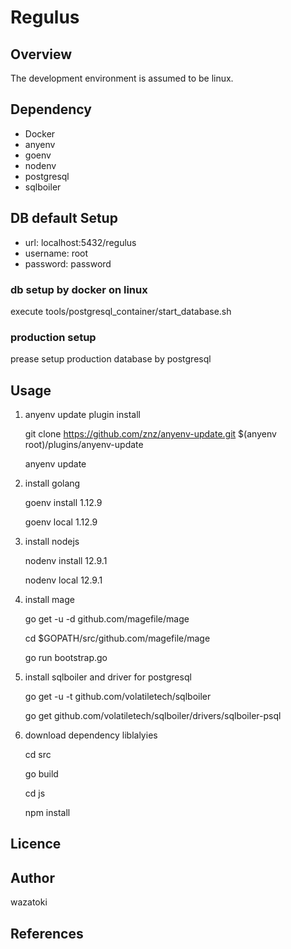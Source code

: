 # Regulus

## Overview

The development environment is assumed to be linux.

## Dependency
* Docker
* anyenv
* goenv
* nodenv
* postgresql
* sqlboiler


## DB default Setup

* url: localhost:5432/regulus
* username: root
* password: password

### db setup by docker on linux

execute tools/postgresql_container/start_database.sh

### production setup

prease setup production database by postgresql

## Usage

1. anyenv update plugin install

    git clone https://github.com/znz/anyenv-update.git $(anyenv root)/plugins/anyenv-update

    anyenv update

1. install golang

    goenv install 1.12.9
  
    goenv local 1.12.9

1. install nodejs

    nodenv install 12.9.1

    nodenv local 12.9.1

1. install mage

    go get -u -d github.com/magefile/mage

    cd $GOPATH/src/github.com/magefile/mage

    go run bootstrap.go

1. install sqlboiler and driver for postgresql  

    go get -u -t github.com/volatiletech/sqlboiler

    go get github.com/volatiletech/sqlboiler/drivers/sqlboiler-psql

1. download dependency liblalyies

    cd src

    go build

    cd js

    npm install



## Licence


## Author
wazatoki

## References
